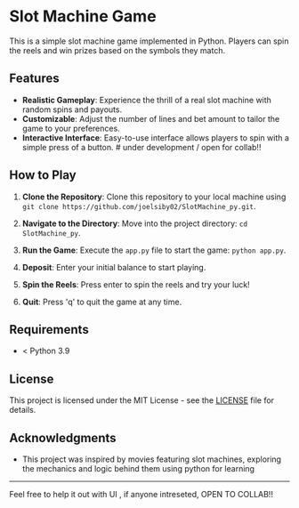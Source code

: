 # Slot Machine Game

This is a simple slot machine game implemented in Python. Players can spin the reels and win prizes based on the symbols they match.

## Features

- **Realistic Gameplay**: Experience the thrill of a real slot machine with random spins and payouts.
- **Customizable**: Adjust the number of lines and bet amount to tailor the game to your preferences.
- **Interactive Interface**: Easy-to-use interface allows players to spin with a simple press of a button. # under development / open for collab!!

## How to Play

1. **Clone the Repository**: Clone this repository to your local machine using `git clone https://github.com/joelsiby02/SlotMachine_py.git`.

2. **Navigate to the Directory**: Move into the project directory: `cd SlotMachine_py`.

3. **Run the Game**: Execute the `app.py` file to start the game: `python app.py`.

4. **Deposit**: Enter your initial balance to start playing.

5. **Spin the Reels**: Press enter to spin the reels and try your luck!

6. **Quit**: Press 'q' to quit the game at any time.

## Requirements

- < Python 3.9

## License

This project is licensed under the MIT License - see the [LICENSE](LICENSE) file for details.


## Acknowledgments

- This project was inspired by movies featuring slot machines, exploring the mechanics and logic behind them using python for learning

---

Feel free to help it out with UI , if anyone intreseted, OPEN TO COLLAB!!
